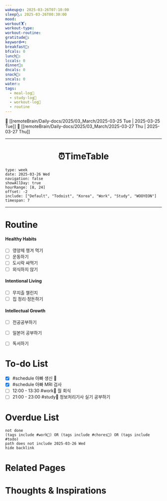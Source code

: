 ```yaml
---
wakeup🌞: 2025-03-26T07:10:00
sleep🌜: 2025-03-26T00:30:00
mood: 
workout🏋️: 
workout-type: 
workout-routine: 
gratitude🙏: 
keyword🗝️: 
breakfast🍳: 
bfcals: 0
lunch🍚: 
lccals: 0
dinner🥗: 
dncals: 0
snack🍬: 
sncals: 0
water💧: 
tags:
  - meal-log📝
  - study-log📓
  - workout-log💪
  - routine
---
```


🔺 [[remoteBrain/Daily-docs/2025/03_March/2025-03-25 Tue | 2025-03-25 Tue]]
🔻 [[remoteBrain/Daily-docs/2025/03_March/2025-03-27 Thu | 2025-03-27 Thu]]
___
<h1> <center>⏰TimeTable </center> </h1>

```gEvent
type: week
date: 2025-03-26 Wed
navigation: false
showAllDay: true
hourRange: [8, 24]
offset: -2
include: ["Default", "Todoist", "Korea", "Work", "Study", "WOOYEON"]
timespan: 7
```

--- 


# Routine 

####  Healthy Habits
- [ ] 영양제 챙겨 먹기
- [ ] 운동하기
- [ ] 도시락 싸먹기 
- [ ] 외식하지 않기 

####  Intentional Living 
- [ ] 무지출 챌린지 
- [ ] 집 정리·정돈하기

#### Intellectual Growth
- [ ] 전공공부하기
- [ ] 일본어 공부하기
- [ ] 독서하기



# To-do List

- [x] #schedule 아빠 생신 🍰
- [x] #schedule 아빠 MRI 검사
- [ ] 12:00 - 13:30 #work💼 월 회식
- [ ] 21:00 - 23:00 #study📓 정보처리기사 실기 공부하기

# Overdue List
```tasks
not done
(tags include #work💼) OR (tags include #chores🧺) OR (tags include #todo)
path does not include 2025-03-26 Wed
hide backlink
```

# Related Pages



# Thoughts & Inspirations

